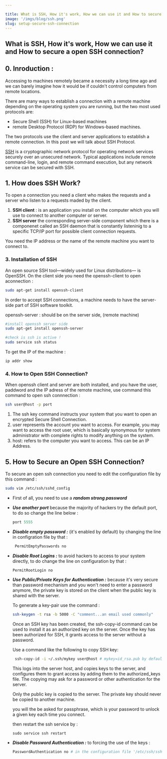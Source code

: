 ```yaml
---

title: What is SSH, How it's work, How we can use it and How to secure a open SSH connection?
image: '/imgs/blog/ssh.png'
slug: setup-secure-ssh-connection
---
```


<h2 class="article-title">
What is SSH, How it's work, How we can use it and How to secure a open SSH connection?
</h2>

## 0. Inroduction :

Accessing to machines remotely became a necessity a   long time ago and we can barely imagine how it would be if couldn't control computers from remote locations.

There are many ways to establish a connection with a
remote machine depending on the operating system you are running, but the two most used protocols are:
- Secure Shell (SSH) for Linux-based machines
- remote Desktop Protocol (RDP) for Windows-based machines.

The two protocols use the client and server applications to establish a remote connection.
In this post we will talk about SSH Protocol.

[SSH](https://en.wikipedia.org/wiki/Ssh_(Secure_Shell))  is a cryptographic network protocol for operating network services securely over an unsecured network. Typical applications include remote command-line, login, and remote command execution, but any network service can be secured with SSH.


## 1. How does SSH Work?

To open a connection you need a client who makes the requests and a server who listen to a requests maded by the client.

1. **SSH client** : is an application you install on the computer which you will use to connect to another computer or server.
2. **SSH server** the corresponding server-side component which there is a componenet called an SSH daemon that is constantly listeninig to a specific TCP/IP port for possible client connection requests.


You need the IP address or the name of the remote machine you want to connect to.

### 3. Installation of  SSH
An open source SSH tool—widely used for Linux distributions— is OpenSSH.
On the client side you need the openssh-client to open aconnection :
```bash
sudo apt-get install openssh-client
```

In order to accept SSH connections, a machine needs to have the server-side part of SSH software toolkit.

openssh-server : should be on the server side, (remote machine)
```bash
#install openssh server side
sudo apt-get install openssh-server

#check is ssh is active !
sudo service ssh status
```
To get the IP of the machine :
```bash
ip addr show
```

### 4. How to Open SSH Connection?

When openssh client and server are both installed, and you have the user, paddword and the IP adress of the remote machine, use command this command to  open ssh connnection :

```bash
ssh user@host -p port
```

1. The ssh key command instructs your system that you want to open an encrypted Secure Shell Connection.
2. user represents the account you want to access. For example, you may want to access the root user, which is basically synonymous for system administrator with complete rights to modify anything on the system.
3. host: refers to the computer you want to access. This can be an IP Address.

## 5. How to Secure an Open SSH Connection?
To secure an open ssh connection you need to edit the configuration file by this command :

```bash
sudo vim /etc/ssh/sshd_config
```

- First of all, you need to use a ***random strong password***
- ***Use another port*** because the majority of hackers try the default port, to do so change the line below :
    ```php
    port 5555
    ```
-  ***Disable empty password :*** (it's enabled by
    default) by changing the line in configration  file by that :
    ```php
     PermitEmptyPasswords no
    ```
- ***Disable Root Logins :*** to avoid hackers to access to your system directly, to do change the line on configuration by that :
  ```php
  PermitRootLogin no
  ```
- ***Use Public/Private  Keys for Authentication :*** because it's very secure than password mechanism and you won't need to enter a password anymore, the private key is stored on the client when the public key  is shared with the server.

  To generate a key-pair use the command :
  ```bash
  ssh-keygen -t rsa -b 5000 -C "comment...an email used commonly"
  ```
  Once an SSH key has been created, the ssh-copy-id command can be used to install it as an authorized key on the server. Once the key has been authorized for SSH, it grants access to the server without a   password.

  Use a command like the following to copy SSH key:
  ```bash
   ssh-copy-id -i ~/.ssh/mykey user@host # mykey=id_rsa.pub by default
  ```
  This logs into the server host, and copies keys to the server, and configures them to grant access by adding them to the authorized_keys file. The copying may ask for a password or other authentication for the server.

  Only the public key is copied to the server. The private key should never be copied to another machine.

  you will the be asked for passphrase, which is your password to unlock a given key each time you connect.

  then restart the ssh service by :

  ```
  sudo service ssh restart
  ```
- ***Disable Password Authentication :*** to forcing the use of the keys :
     ```bash
     PasswordAuthentication no # in the configuration file '/etc/ssh/sshd_config'
     ```

